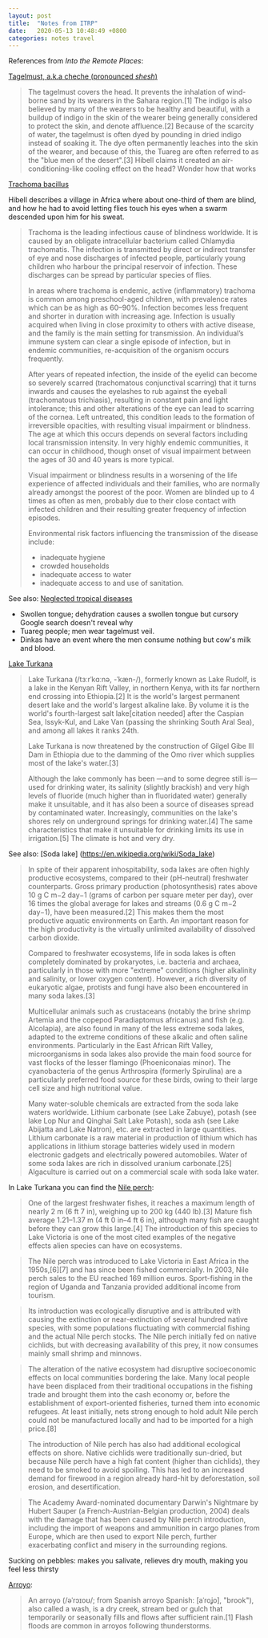 ```yaml
---
layout: post
title:  "Notes from ITRP"
date:   2020-05-13 10:48:49 +0800
categories: notes travel
---
```

References from _Into the Remote Places_:

[Tagelmust, a.k.a cheche (pronounced _shesh_)](https://en.wikipedia.org/wiki/Tagelmust)
>The tagelmust covers the head. It prevents the inhalation of wind-borne sand by its wearers in the Sahara region.[1] The indigo is also believed by many of the wearers to be healthy and beautiful, with a buildup of indigo in the skin of the wearer being generally considered to protect the skin, and denote affluence.[2] Because of the scarcity of water, the tagelmust is often dyed by pounding in dried indigo instead of soaking it. The dye often permanently leaches into the skin of the wearer, and because of this, the Tuareg are often referred to as the "blue men of the desert".[3]
Hibell claims it created an air-conditioning-like cooling effect on the head? Wonder how that works

[Trachoma bacillus](https://www.who.int/news-room/fact-sheets/detail/trachoma)

Hibell describes a village in Africa where about one-third of them are blind, and how he had to avoid letting flies touch his eyes when a swarm descended upon him for his sweat.

>Trachoma is the leading infectious cause of blindness worldwide. It is caused by an obligate intracellular bacterium called Chlamydia trachomatis. The infection is transmitted by direct or indirect transfer of eye and nose discharges of infected people, particularly young children who harbour the principal reservoir of infection. These discharges can be spread by particular species of flies.
>
>In areas where trachoma is endemic, active (inflammatory) trachoma is common among preschool-aged children, with prevalence rates which can be as high as 60–90%. Infection becomes less frequent and shorter in duration with increasing age. Infection is usually acquired when living in close proximity to others with active disease, and the family is the main setting for transmission. An individual’s immune system can clear a single episode of infection, but in endemic communities, re-acquisition of the organism occurs frequently.
>
>After years of repeated infection, the inside of the eyelid can become so severely scarred (trachomatous conjunctival scarring) that it turns inwards and causes the eyelashes to rub against the eyeball (trachomatous trichiasis), resulting in constant pain and light intolerance; this and other alterations of the eye can lead to scarring of the cornea. Left untreated, this condition leads to the formation of irreversible opacities, with resulting visual impairment or blindness. The age at which this occurs depends on several factors including local transmission intensity. In very highly endemic communities, it can occur in childhood, though onset of visual impairment between the ages of 30 and 40 years is more typical.
>
>Visual impairment or blindness results in a worsening of the life experience of affected individuals and their families, who are normally already amongst the poorest of the poor. Women are blinded up to 4 times as often as men, probably due to their close contact with infected children and their resulting greater frequency of infection episodes.
>
>Environmental risk factors influencing the transmission of the disease include:
>- inadequate hygiene
>- crowded households
>- inadequate access to water
>- inadequate access to and use of sanitation.

See also: [Neglected tropical diseases](https://en.wikipedia.org/wiki/Neglected_tropical_diseases)

- Swollen tongue; dehydration causes a swollen tongue but cursory Google search doesn't reveal why
- Tuareg people; men wear tagelmust veil.
- Dinkas have an event where the men consume nothing but cow's milk and blood.

[Lake Turkana](https://en.wikipedia.org/wiki/Lake_Turkana)
>Lake Turkana (/tɜːrˈkɑːnə, -ˈkæn-/), formerly known as Lake Rudolf, is a lake in the Kenyan Rift Valley, in northern Kenya, with its far northern end crossing into Ethiopia.[2] It is the world's largest permanent desert lake and the world's largest alkaline lake. By volume it is the world's fourth-largest salt lake[citation needed] after the Caspian Sea, Issyk-Kul, and Lake Van (passing the shrinking South Aral Sea), and among all lakes it ranks 24th.
>
>Lake Turkana is now threatened by the construction of Gilgel Gibe III Dam in Ethiopia due to the damming of the Omo river which supplies most of the lake's water.[3]
>
>Although the lake commonly has been —and to some degree still is— used for drinking water, its salinity (slightly brackish) and very high levels of fluoride (much higher than in fluoridated water) generally make it unsuitable, and it has also been a source of diseases spread by contaminated water. Increasingly, communities on the lake's shores rely on underground springs for drinking water.[4] The same characteristics that make it unsuitable for drinking limits its use in irrigation.[5] The climate is hot and very dry. 

See also: [Soda lake] (https://en.wikipedia.org/wiki/Soda_lake)
>In spite of their apparent inhospitability, soda lakes are often highly productive ecosystems, compared to their (pH-neutral) freshwater counterparts. Gross primary production (photosynthesis) rates above 10 g C m−2 day−1 (grams of carbon per square meter per day), over 16 times the global average for lakes and streams (0.6 g C m−2 day−1), have been measured.[2] This makes them the most productive aquatic environments on Earth. An important reason for the high productivity is the virtually unlimited availability of dissolved carbon dioxide. 
>
>Compared to freshwater ecosystems, life in soda lakes is often completely dominated by prokaryotes, i.e. bacteria and archaea, particularly in those with more "extreme" conditions (higher alkalinity and salinity, or lower oxygen content). However, a rich diversity of eukaryotic algae, protists and fungi have also been encountered in many soda lakes.[3]
>
>Multicellular animals such as crustaceans (notably the brine shrimp Artemia and the copepod Paradiaptomus africanus) and fish (e.g. Alcolapia), are also found in many of the less extreme soda lakes, adapted to the extreme conditions of these alkalic and often saline environments. Particularly in the East African Rift Valley, microorganisms in soda lakes also provide the main food source for vast flocks of the lesser flamingo (Phoeniconaias minor). The cyanobacteria of the genus Arthrospira (formerly Spirulina) are a particularly preferred food source for these birds, owing to their large cell size and high nutritional value. 
>
>Many water-soluble chemicals are extracted from the soda lake waters worldwide. Lithium carbonate (see Lake Zabuye), potash (see lake Lop Nur and Qinghai Salt Lake Potash), soda ash (see Lake Abijatta and Lake Natron), etc. are extracted in large quantities. Lithium carbonate is a raw material in production of lithium which has applications in lithium storage batteries widely used in modern electronic gadgets and electrically powered automobiles. Water of some soda lakes are rich in dissolved uranium carbonate.[25] Algaculture is carried out on a commercial scale with soda lake water. 

In Lake Turkana you can find the [Nile perch](https://en.wikipedia.org/wiki/Nile_perch):
>One of the largest freshwater fishes, it reaches a maximum length of nearly 2 m (6 ft 7 in), weighing up to 200 kg (440 lb).[3] Mature fish average 1.21–1.37 m (4 ft 0 in–4 ft 6 in), although many fish are caught before they can grow this large.[4]
>The introduction of this species to Lake Victoria is one of the most cited examples of the negative effects alien species can have on ecosystems.

>The Nile perch was introduced to Lake Victoria in East Africa in the 1950s,[6][7] and has since been fished commercially. In 2003, Nile perch sales to the EU reached 169 million euros. Sport-fishing in the region of Uganda and Tanzania provided additional income from tourism.

>Its introduction was ecologically disruptive and is attributed with causing the extinction or near-extinction of several hundred native species, with some populations fluctuating with commercial fishing and the actual Nile perch stocks. The Nile perch initially fed on native cichlids, but with decreasing availability of this prey, it now consumes mainly small shrimp and minnows.

>The alteration of the native ecosystem had disruptive socioeconomic effects on local communities bordering the lake. Many local people have been displaced from their traditional occupations in the fishing trade and brought them into the cash economy or, before the establishment of export-oriented fisheries, turned them into economic refugees. At least initially, nets strong enough to hold adult Nile perch could not be manufactured locally and had to be imported for a high price.[8]

>The introduction of Nile perch has also had additional ecological effects on shore. Native cichlids were traditionally sun-dried, but because Nile perch have a high fat content (higher than cichlids), they need to be smoked to avoid spoiling. This has led to an increased demand for firewood in a region already hard-hit by deforestation, soil erosion, and desertification.

>The Academy Award-nominated documentary Darwin's Nightmare by Hubert Sauper (a French-Austrian-Belgian production, 2004) deals with the damage that has been caused by Nile perch introduction, including the import of weapons and ammunition in cargo planes from Europe, which are then used to export Nile perch, further exacerbating conflict and misery in the surrounding regions. 

Sucking on pebbles: makes you salivate, relieves dry mouth, making you feel less thirsty

[Arroyo](https://en.wikipedia.org/wiki/Arroyo_(creek)):
>An arroyo (/əˈrɔɪoʊ/; from Spanish arroyo Spanish: [aˈroʝo], "brook"), also called a wash, is a dry creek, stream bed or gulch that temporarily or seasonally fills and flows after sufficient rain.[1] Flash floods are common in arroyos following thunderstorms. 

